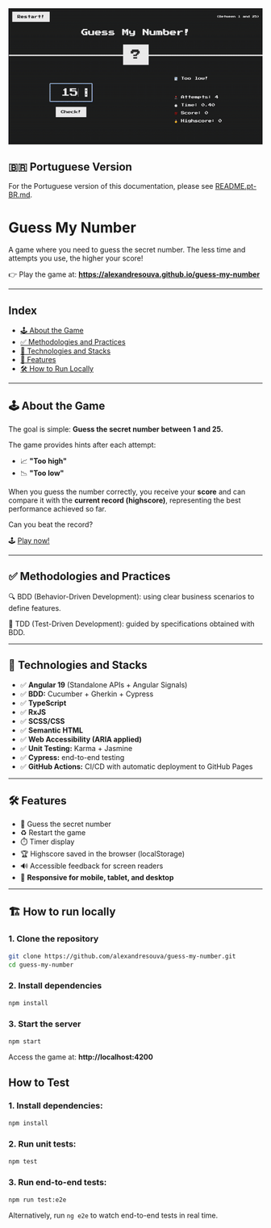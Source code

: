 <div align="center"><img src="public/demo.gif" alt="Game demo where the player enters guesses 15, 20 and correctly guesses the number 17."></div>

## 🇧🇷 Portuguese Version

For the Portuguese version of this documentation, please see [README.pt-BR.md](./docs/README.pt-BR.md).

# Guess My Number

A game where you need to guess the secret number. The less time and attempts you use, the higher your score!

👉 Play the game at: **https://alexandresouva.github.io/guess-my-number**

---

## Index

- [🕹️ About the Game](#about-the-game)
- [✅ Methodologies and Practices](#methodologies-and-practices)
- [🚀 Technologies and Stacks](#technologies-and-stacks)
- [🎯 Features](#features)
- [🛠️ How to Run Locally](#how-to-run-locally)

---

## 🕹️ About the Game

The goal is simple: **Guess the secret number between 1 and 25.**

The game provides hints after each attempt:

- 📈 **"Too high"**
- 📉 **"Too low"**

When you guess the number correctly, you receive your **score** and can compare it with the **current record (highscore)**, representing the best performance achieved so far.

Can you beat the record?

🕹️ [Play now!](https://alexandresouva.github.io/guess-my-number)

---

## ✅ Methodologies and Practices

🔍 BDD (Behavior-Driven Development): using clear business scenarios to define features.

🧪 TDD (Test-Driven Development): guided by specifications obtained with BDD.

---

## 🚀 Technologies and Stacks

- ✅ **Angular 19** (Standalone APIs + Angular Signals)
- ✅ **BDD:** Cucumber + Gherkin + Cypress
- ✅ **TypeScript**
- ✅ **RxJS**
- ✅ **SCSS/CSS**
- ✅ **Semantic HTML**
- ✅ **Web Accessibility (ARIA applied)**
- ✅ **Unit Testing:** Karma + Jasmine
- ✅ **Cypress:** end-to-end testing
- ✅ **GitHub Actions:** CI/CD with automatic deployment to GitHub Pages

---

## 🛠️ Features

- 🎯 Guess the secret number
- ♻️ Restart the game
- ⏱️ Timer display
- 🏆 Highscore saved in the browser (localStorage)
- 🔊 Accessible feedback for screen readers
- 📱 **Responsive for mobile, tablet, and desktop**

---

## 🏗️ How to run locally

### 1. Clone the repository

```bash
git clone https://github.com/alexandresouva/guess-my-number.git
cd guess-my-number
```

### 2. Install dependencies

```bash
npm install
```

### 3. Start the server

```bash
npm start
```

Access the game at: **http://localhost:4200**

## How to Test

### 1. Install dependencies:

```bash
npm install
```

### 2. Run unit tests:

```bash
npm test
```

### 3. Run end-to-end tests:

```bash
npm run test:e2e
```

Alternatively, run `ng e2e` to watch end-to-end tests in real time.
